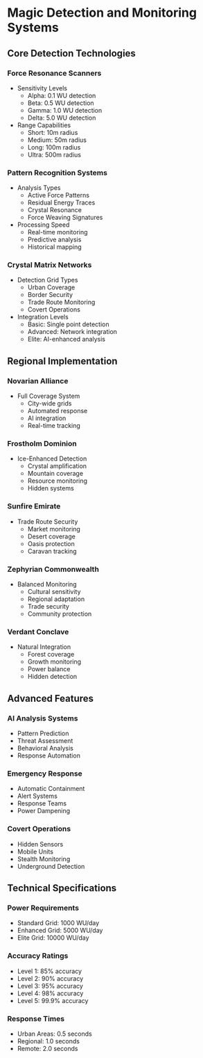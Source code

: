# Magic Detection and Monitoring Systems

## Core Detection Technologies

### Force Resonance Scanners
- Sensitivity Levels
  - Alpha: 0.1 WU detection
  - Beta: 0.5 WU detection
  - Gamma: 1.0 WU detection
  - Delta: 5.0 WU detection
- Range Capabilities
  - Short: 10m radius
  - Medium: 50m radius
  - Long: 100m radius
  - Ultra: 500m radius

### Pattern Recognition Systems
- Analysis Types
  - Active Force Patterns
  - Residual Energy Traces
  - Crystal Resonance
  - Force Weaving Signatures
- Processing Speed
  - Real-time monitoring
  - Predictive analysis
  - Historical mapping

### Crystal Matrix Networks
- Detection Grid Types
  - Urban Coverage
  - Border Security
  - Trade Route Monitoring
  - Covert Operations
- Integration Levels
  - Basic: Single point detection
  - Advanced: Network integration
  - Elite: AI-enhanced analysis

## Regional Implementation

### Novarian Alliance
- Full Coverage System
  - City-wide grids
  - Automated response
  - AI integration
  - Real-time tracking

### Frostholm Dominion
- Ice-Enhanced Detection
  - Crystal amplification
  - Mountain coverage
  - Resource monitoring
  - Hidden systems

### Sunfire Emirate
- Trade Route Security
  - Market monitoring
  - Desert coverage
  - Oasis protection
  - Caravan tracking

### Zephyrian Commonwealth
- Balanced Monitoring
  - Cultural sensitivity
  - Regional adaptation
  - Trade security
  - Community protection

### Verdant Conclave
- Natural Integration
  - Forest coverage
  - Growth monitoring
  - Power balance
  - Hidden detection

## Advanced Features

### AI Analysis Systems
- Pattern Prediction
- Threat Assessment
- Behavioral Analysis
- Response Automation

### Emergency Response
- Automatic Containment
- Alert Systems
- Response Teams
- Power Dampening

### Covert Operations
- Hidden Sensors
- Mobile Units
- Stealth Monitoring
- Underground Detection

## Technical Specifications

### Power Requirements
- Standard Grid: 1000 WU/day
- Enhanced Grid: 5000 WU/day
- Elite Grid: 10000 WU/day

### Accuracy Ratings
- Level 1: 85% accuracy
- Level 2: 90% accuracy
- Level 3: 95% accuracy
- Level 4: 98% accuracy
- Level 5: 99.9% accuracy

### Response Times
- Urban Areas: 0.5 seconds
- Regional: 1.0 seconds
- Remote: 2.0 seconds
